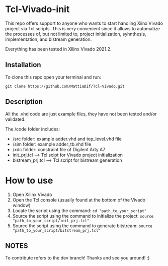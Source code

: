 # Tcl-Vivado-init

This repo offers support to anyone who wants to start handling Xiinx Vivado project via Tcl scripts. This is very convenient since it allows to automatize the processes of, but not limited to, project initialization, syhnthesis, implementation, and bistream generation. 

Everything has been tested in Xilinx Vivado 2021.2.

## Installation

To clone this repo open your terminal and run:

`git clone https://github.com/MattiaDif/Tcl-Vivado.git`

## Description

All the .vhd code are just example files, they have not been tested and/or validated.

The /code folder includes:
- /src folder: example adder.vhd and top_level.vhd file
- /sim folder: example adder_tb.vhd file
- /xdc folder: constraint file of Digilent Arty A7
- init_prj.tcl --> Tcl scipt for Vivado project initialization
- bistream_prj.tcl --> Tcl script for bistream generation

# How to use

1) Open Xilinx Vivado
2) Open the Tcl console (usually found at the bottom of the Vivado window)
3) Locate the script using the command: `cd "path_to_your_script"`
4) Source the script using the command to initialize the project: `source "path_to_your_script/init_prj.tcl"`
5) Source the script using the command to generate bitstream: `source "path_to_your_script/bitstream_prj.tcl"`


## NOTES
To contribute refers to the dev branch! Thanks and see you around! :)

